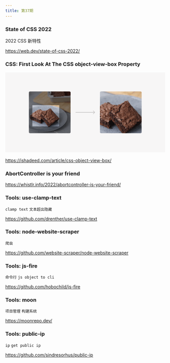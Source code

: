 ```yaml
---
title: 第37期
---
```


### State of CSS 2022

2022 CSS 新特性

https://web.dev/state-of-css-2022/

### CSS: First Look At The CSS object-view-box Property

![](../../public/images/37/crop-image-css.png)

https://ishadeed.com/article/css-object-view-box/

### AbortController is your friend

https://whistlr.info/2022/abortcontroller-is-your-friend/

### Tools: use-clamp-text

`clamp text` `文本超出隐藏`

https://github.com/drenther/use-clamp-text

### Tools: node-website-scraper

`爬虫`

https://github.com/website-scraper/node-website-scraper

### Tools: js-fire

`命令行` `js object to cli`

https://github.com/hobochild/js-fire

### Tools: moon

`项目管理` `构建系统`

https://moonrepo.dev/

### Tools: public-ip

`ip` `get public ip`

https://github.com/sindresorhus/public-ip
